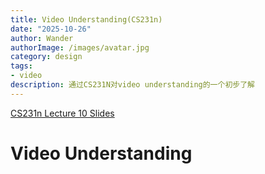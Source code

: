 ```yaml
---
title: Video Understanding(CS231n)
date: "2025-10-26"
author: Wander
authorImage: /images/avatar.jpg
category: design
tags:
- video
description: 通过CS231N对video understanding的一个初步了解
---
```

[CS231n Lecture 10 Slides](https://cs231n.stanford.edu/slides/2025/lecture_10.pdf)
# Video Understanding
## 